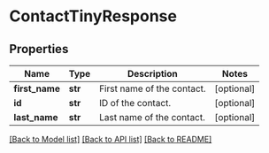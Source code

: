 # ContactTinyResponse

## Properties
Name | Type | Description | Notes
------------ | ------------- | ------------- | -------------
**first_name** | **str** | First name of the contact. | [optional] 
**id** | **str** | ID of the contact. | [optional] 
**last_name** | **str** | Last name of the contact. | [optional] 

[[Back to Model list]](../README.md#documentation-for-models) [[Back to API list]](../README.md#documentation-for-api-endpoints) [[Back to README]](../README.md)

